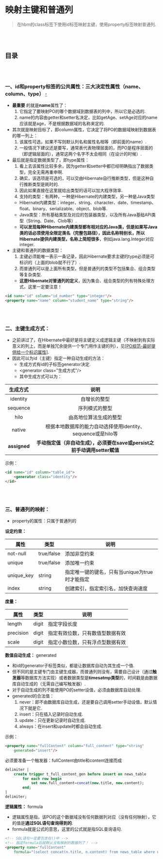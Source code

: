 # 映射主键和普通列
> 在hbm的class标签下使用id标签映射主键，使用property标签映射普通列.

<br><br>

## 目录

<br><br>

### 一、id和property标签的公共属性：三大决定性属性（name、column、type） [·](#目录)
- **最重要** 的就是**name**属性了：
  1. 它指定了要映射PO的哪个数据域到数据表的列中，所以它是必选的.
  2. name的内容由getter和setter名决定，比如getAge、setAge对应的name应该就是age，不是根据数据域的名称来定的.
- 其次就是映射目标了，即column属性，它决定了将PO的数据域映射到数据表的哪一列上：
  1. 该属性可选，如果不写则默认列名和属性名相等（即前面的name）.
  2. 一般情况下建议还是要写，通常表代表物理层面的，而PO是程序层面的（即逻辑层面的），通常这两个名字不太会相同（在设计的时候）.
- 最后就是指定数据类型了，即type属性：
  1. 看上去该属性比较多余，因为getter和setter中都已经明确指出了数据类型，完全无需再重申啊.
  2. 确实，该选项是可选的，可以交由Hibernate自行推断类型，但是这种自行推断类型是耗时的.
  3. 因此如果直接在这里就给出类型的话可以加大程序效率.
  4. 支持的类型：有两种，一种是Hibernate的内建类型，另一种是Java类型
    - Hibernate内建类型：integer、string、character、date、timestamp、float、binary、serializable、object、blob等.
    - Java类型：所有基础类型及对应的包装器类型，以及所有Java基础API类型（String、Date、Clob等）.
    - **可以发现每种Hibernate内建类型都有相对应的Java类，但是如果写Java类的话必须使用全限定类名（完整包路径），因此名称特别长，所以Hibernate提供内建类型，名称上简短很多**，例如java.lang.Integer对应integer.
- 主键和普通列的数据类型：
  1. 主键必须能唯一表示一条记录，因此Hibernate要求主键的type必须是可标识的（上面的blob就不行了）.
  2. 而普通列可以是上面所有类型，但是普通列的类型不包括集合、组合类型等复杂类型.
    - **这是Hibernate对普通列的定义**，因为集合、组合类型的列有特殊处理方式，这里一定要注意！

```html
<id name="id" column="id_number" type="integer"/>
<property name="name" column="student_name" type="string"/>
```

<br><br>

### 二、主键生成方式：
- 之前讲过了，在Hibernate中最好是将主键定义成逻辑主键（不映射到有实际意义的列上，而是单独冗余提供一个专门用作主键的列），见[\[PO规范-最好提供给一个标识属性\]](https://github.com/double-cute/note/blob/master/hibernate/PO.md#一po规范).
- 因此可以为id（主键）指定一种自动生成的方法：
  - 生成方式有id的子标签generator决定.
  - \<generator class="生成方式"/\>
  - 其中生成方式可以为：

| 生成方式 | 说明 |
| :---: | :---: |
| identity | 自增长的整型 |
| sequence | 序列模式的整型 |
| hilo | 由高地位算法生成的整型 |
| native | 根据本地数据库的能力自动选择使用identity、sequence或是hilo等 |
| **assigned** | **手动指定值（非自动生成），必须要在save或persist之前手动调用setter赋值** |

示例：
```html
<id name="id" column="table_id">
    <generator class="identity"/>
</id>
```

<br><br>

### 三、普通列的映射：
- property的属性：只属于普通列的

**设定约束：**

| 属性 | 类型 | 说明 |
| --- | --- | --- |
| not-null | true/false | 添加非空约束 |
| unique | true/false | 添加唯一约束 |
| unique_key | string | 指定唯一键的键名，只有当unique为true时才能指定 |
| index | string | 创建索引，指定索引名，加快查询速度 |

**度量：**

| 属性 | 类型 | 说明 |
| --- | --- | --- |
| length | digit | 指定字段长度 |
| precision | digit | 指定有效位数，只有数值型数据有效 |
| scale | digit | 指定小数位数，只有浮点型数据有效 |

**数值自动生成：** generated
- 和id的generator子标签类似，都是让数据库自动为其生成一个值.
- 但不同的是主键专门由主键生成器，而普通列则没有，需要自己设计（通过**触发器**等数据库方法实现）或者数据类型是**timesatmp类型**的，时间戳是由数据库自动生成的（无需自己编写触发器）.
- 对于自动生成的列不能使用PO的setter设值，必须由数据库自动处理.
- generated的合法值：
  1. never：即不由数据库自动生成，还是要自己调用setter手动设值，默认情况下就是它.
  2. insert：只在插入记录时自动生成.
  3. update：只在更新记录时自动生成.
  4. always：在insert和update时都会自动生成.

示例：
```html
<property name="fullContent" column="full_content" type="string"
    generated="insert"/>
```

必须要准备一个触发器：fullContent由title和content连接而成

```sql
delimiter |
    create trigger t_full_content_gen before insert on news_table
        for each row begin
            set new.full_content=concat(new.title, new.content);
        end;
|
delimiter;
```

**逻辑属性：** formula
- 逻辑属性是指，该PO的这个数据域没有任何数据列对应（没有任何映射），它的值是**通过SQL语句查询得到的**.
- formula就是公式的意思，这里的公式就是指SQL查询语句.

```html
<!-- SQL语句一定要包含在()中 -->
<!-- 指定formula后就默认没有映射的数据列了！ -->
<property name="fullContent"
    formula="(select concat(n.title, n.content) from news_table where n.id=id)"/>
```
